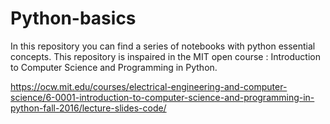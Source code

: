 # Python-basics
In this repository you can find a series of notebooks with python essential concepts. This repository is inspaired in the MIT open course : Introduction to Computer Science and Programming in Python.

https://ocw.mit.edu/courses/electrical-engineering-and-computer-science/6-0001-introduction-to-computer-science-and-programming-in-python-fall-2016/lecture-slides-code/


